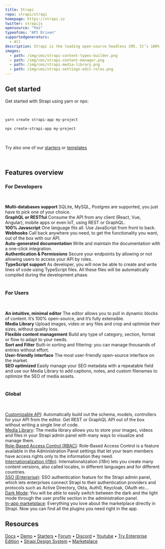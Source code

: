 ```yaml
---
title: Strapi
repo: strapi/strapi
homepage: https://strapi.io
twitter: strapijs
opensource: "Yes"
typeofcms: "API Driven"
supportedgenerators:
  - All
description: Strapi is the leading open-source headless CMS. It’s 100% Javascript, fully customizable, support TypeScript and developer-first. It saves API development time through a beautiful admin panel anyone can use.
images:
  - path: /img/cms/strapi-content-types-builder.png
  - path: /img/cms/strapi-content-manager.png
  - path: /img/cms/strapi-media-library.png
  - path: /img/cms/strapi-settings-edit-roles.png
---
```


## Get started

Get started with Strapi using yarn or npx:

<br />

```bash
yarn create strapi-app my-project
```

```bash
npx create-strapi-app my-project
```

<br />

Try also one of our [starters](https://github.com/strapi/starters-and-templates/tree/main/packages/starters) or [templates](https://github.com/strapi/starters-and-templates/tree/main/packages/templates)

<br />

## Features overview

### For Developers

<br />

**Multi-databases support** SQLite, MySQL, Postgres are supported, you just have to pick one of your choice.<br />
**GraphQL or RESTful** Consume the API from any client (React, Vue, Angular), mobile apps or even IoT, using REST or GraphQL.<br />
**100% Javascript** One language fits all. Use JavaScript from front to back.<br />
**Webhooks** Call back anywhere you need, to get the functionality you want, out of the box with our API.<br />
**Auto-generated documentation** Write and maintain the documentation with a one-click integration.<br />
**Authentication & Permissions** Secure your endpoints by allowing or not allowing users to 
access your API by roles.<br />
**TypeScript support** As developer, you will now be able to create and write lines of code using TypeScript files. All these files will be automatically compiled during the development phase.<br /><br />

### For Users

<br />

**An intuitive, minimal editor** The editor allows you to pull in dynamic blocks of content. It’s 100% open-source, and it’s fully extensible.<br />
**Media Library** Upload images, video or any files and crop and optimize their sizes, without quality loss.<br />
**Flexible content management** Build any type of category, section, format or flow to adapt to your needs. <br />
**Sort and Filter** Built-in sorting and filtering: you can manage thousands of entries without effort.<br />
**User-friendly interface** The most user-friendly open-source interface on the market.<br />
**SEO optimized** Easily manage your SEO metadata with a repeatable field and use our Media Library to add captions, notes, and custom filenames to optimize the SEO of media assets.<br /><br />

### Global

<br />

[Customizable API](https://strapi.io/features/customizable-api): Automatically build out the schema, models, controllers for your API from the editor. Get REST or GraphQL API out of the box without writing a single line of code.<br />
[Media Library](https://strapi.io/features/media-library): The media library allows you to store your images, videos and files in your Strapi admin panel with many ways to visualize and manage them.<br />
[Role-Based Access Control (RBAC)](https://strapi.io/features/custom-roles-and-permissions): Role-Based Access Control is a feature available in the Administration Panel settings that let your team members have access rights only to the information they need.<br />
[Internationalization (i18n)](https://strapi.io/features/internationalization): Internationalization (i18n) lets you create many content versions, also called locales, in different languages and for different countries.<br />
[SSO (Enterprise)](https://strapi.io/blog/v3-5-sentry-plugin-sso-authentication): SSO authentication feature for the Strapi admin panel, which lets enterprises connect Strapi to their authentication providers and protocols such as Active Directory, Okta, Auth0, Keycloak, OAuth etc...
<br />
[Dark Mode](https://strapi.io/blog/strapiconf-2022-announcements-recap): You will be able to easily switch between the dark and the light mode through the user profile section in the administration panel.
<br />
[In-app marketplace](https://strapi.io/blog/strapiconf-2022-announcements-recap): Everything you love about the marketplace directly in Strapi. Now you can find all the plugins you need right in the app.
<br />

## Resources

[Docs](https://docs.strapi.io) • [Demo](https://strapi.io/demo) • [Starters](https://strapi.io/starters) • [Forum](https://forum.strapi.io/) • [Discord](https://discord.strapi.io) • [Youtube](https://www.youtube.com/c/Strapi/featured) • [Try Enterprise Edition](https://strapi.io/enterprise) • [Strapi Design System](https://design-system.strapi.io/) • [Marketplace](https://market.strapi.io/)
